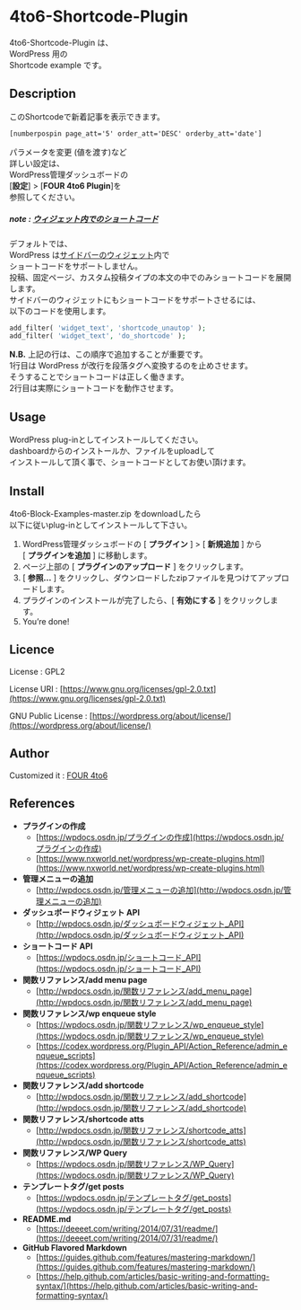 4to6-Shortcode-Plugin
===
4to6-Shortcode-Plugin は、  
WordPress 用の  
 Shortcode example です。

## Description
このShortcodeで新着記事を表示できます。 

```html
[numberpospin page_att='5' order_att='DESC' orderby_att='date']
```

パラメータを変更 (値を渡す)など  
詳しい設定は、  
WordPress管理ダッシュボードの  
[**設定**] > [**FOUR 4to6 Plugin**]を  
参照してください。

##### note :  [ウィジェット内でのショートコード](http://wpdocs.osdn.jp/ショートコード#.E3.82.A6.E3.82.A3.E3.82.B8.E3.82.A7.E3.83.83.E3.83.88.E5.86.85.E3.81.A7.E3.81.AE.E3.82.B7.E3.83.A7.E3.83.BC.E3.83.88.E3.82.B3.E3.83.BC.E3.83.89)

 デフォルトでは、  
WordPress は[サイドバーのウィジェット](http://wpdocs.osdn.jp/WordPress_Widgets)内で  
ショートコードをサポートしません。  
投稿、固定ページ、カスタム投稿タイプの本文の中でのみショートコードを展開します。  
サイドバーのウィジェットにもショートコードをサポートさせるには、  
以下のコードを使用します。

```php
add_filter( 'widget_text', 'shortcode_unautop' );
add_filter( 'widget_text', 'do_shortcode' );
```
 **N.B.** 上記の行は、この順序で追加することが重要です。  
1行目は WordPress が改行を段落タグへ変換するのを止めさせます。  
そうすることでショートコードは正しく働きます。  
2行目は実際にショートコードを動作させます。

##  Usage

WordPress plug-inとしてインストールしてください。  
dashboardからのインストールか、ファイルをuploadして  
インストールして頂く事で、ショートコードとしてお使い頂けます。

## Install
4to6-Block-Examples-master.zip をdownloadしたら  
以下に従いplug-inとしてインストールして下さい。

1. WordPress管理ダッシュボードの [ **プラグイン** ] > [ **新規追加** ] から  
[ **プラグインを追加** ] に移動します。
1. ページ上部の [ **プラグインのアップロード** ] をクリックします。
1. [ **参照...** ] をクリックし、ダウンロードしたzipファイルを見つけてアップロードします。
1. プラグインのインストールが完了したら、[ **有効にする** ] をクリックします。
1. You’re done!

## Licence
License : GPL2

License URI : [https://www.gnu.org/licenses/gpl-2.0.txt](https://www.gnu.org/licenses/gpl-2.0.txt)   

GNU Public License : [https://wordpress.org/about/license/](https://wordpress.org/about/license/) 

## Author

Customized it : [FOUR 4to6](https://github.com/four4to6)

## References
- **プラグインの作成**
  - [https://wpdocs.osdn.jp/プラグインの作成](https://wpdocs.osdn.jp/プラグインの作成)
  - [https://www.nxworld.net/wordpress/wp-create-plugins.html](https://www.nxworld.net/wordpress/wp-create-plugins.html)
- **管理メニューの追加**
  - [http://wpdocs.osdn.jp/管理メニューの追加](http://wpdocs.osdn.jp/管理メニューの追加)
- **ダッシュボードウィジェット API**
  - [http://wpdocs.osdn.jp/ダッシュボードウィジェット_API](http://wpdocs.osdn.jp/ダッシュボードウィジェット_API)
- **ショートコード API**
  - [https://wpdocs.osdn.jp/ショートコード_API](https://wpdocs.osdn.jp/ショートコード_API)
- **関数リファレンス/add menu page**
  - [http://wpdocs.osdn.jp/関数リファレンス/add_menu_page](http://wpdocs.osdn.jp/関数リファレンス/add_menu_page)
- **関数リファレンス/wp enqueue style**
  - [https://wpdocs.osdn.jp/関数リファレンス/wp_enqueue_style](https://wpdocs.osdn.jp/関数リファレンス/wp_enqueue_style)
  - [https://codex.wordpress.org/Plugin_API/Action_Reference/admin_enqueue_scripts](https://codex.wordpress.org/Plugin_API/Action_Reference/admin_enqueue_scripts)
- **関数リファレンス/add shortcode**
  - [http://wpdocs.osdn.jp/関数リファレンス/add_shortcode](http://wpdocs.osdn.jp/関数リファレンス/add_shortcode)
- **関数リファレンス/shortcode atts**
  - [http://wpdocs.osdn.jp/関数リファレンス/shortcode_atts](http://wpdocs.osdn.jp/関数リファレンス/shortcode_atts)
- **関数リファレンス/WP Query**
  - [https://wpdocs.osdn.jp/関数リファレンス/WP_Query](https://wpdocs.osdn.jp/関数リファレンス/WP_Query)
- **テンプレートタグ/get posts**
  - [https://wpdocs.osdn.jp/テンプレートタグ/get_posts](https://wpdocs.osdn.jp/テンプレートタグ/get_posts)
- **README.md**
  - [https://deeeet.com/writing/2014/07/31/readme/](https://deeeet.com/writing/2014/07/31/readme/)
- **GitHub Flavored Markdown**
  - [https://guides.github.com/features/mastering-markdown/](https://guides.github.com/features/mastering-markdown/)
  - [https://help.github.com/articles/basic-writing-and-formatting-syntax/](https://help.github.com/articles/basic-writing-and-formatting-syntax/)

